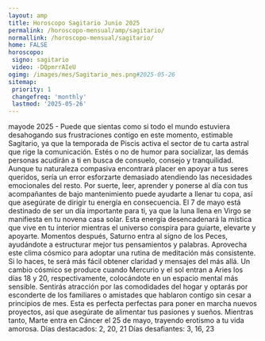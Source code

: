 ```yaml
---
layout: amp
title: Horoscopo Sagitario Junio 2025 
permalink: /horoscopo-mensual/amp/sagitario/
normallink: /horoscopo-mensual/sagitario/
home: FALSE
horoscopo:
 signo: sagitario
 video: -DQpmrrAIeU
ogimg: /images/mes/Sagitario_mes.png#2025-05-26
sitemap:
 priority: 1
 changefreq: 'monthly'
 lastmod: '2025-05-26'
---
```



mayode 2025 - Puede que sientas como si todo el mundo estuviera desahogando sus frustraciones contigo en este momento, estimable Sagitario, ya que la temporada de Piscis activa el sector de tu carta astral que rige la comunicación. Estés o no de humor para socializar, las demás personas acudirán a ti en busca de consuelo, consejo y tranquilidad. Aunque tu naturaleza compasiva encontrará placer en apoyar a tus seres queridos, sería un error esforzarte demasiado atendiendo las necesidades emocionales del resto. Por suerte, leer, aprender y ponerse al día con tus acompañantes de bajo mantenimiento puede ayudarte a llenar tu copa, así que asegúrate de dirigir tu energía en consecuencia.
El 7 de mayo está destinado de ser un día importante para ti, ya que la luna llena en Virgo se manifiesta en tu novena casa solar. Esta energía desencadenará la mística que vive en tu interior mientras el universo conspira para guiarte, elevarte y apoyarte. Momentos después, Saturno entra al signo de los Peces, ayudándote a estructurar mejor tus pensamientos y palabras. Aprovecha este clima cósmico para adoptar una rutina de meditación más consistente. Si lo haces, te será más fácil obtener claridad y mensajes del más allá.
Un cambio cósmico se produce cuando Mercurio y el sol entran a Aries los días 18 y 20, respectivamente, colocándote en un espacio mental más sensible. Sentirás atracción por las comodidades del hogar y optarás por esconderte de los familiares o amistades que hablaron contigo sin cesar a principios de mes. Esta es perfecta perfectas para poner en marcha nuevos proyectos, así que asegúrate de alimentar tus pasiones y sueños. Mientras tanto, Marte entra en Cáncer el 25 de mayo, trayendo erotismo a tu vida amorosa.
Días destacados: 2, 20, 21
Días desafiantes: 3, 16, 23